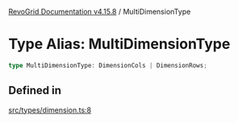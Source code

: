 [RevoGrid Documentation v4.15.8](README.md) / MultiDimensionType

# Type Alias: MultiDimensionType

```ts
type MultiDimensionType: DimensionCols | DimensionRows;
```

## Defined in

[src/types/dimension.ts:8](https://github.com/revolist/revogrid/blob/2ac43d2713c9d394ff33675f959c6432bf5aa023/src/types/dimension.ts#L8)
